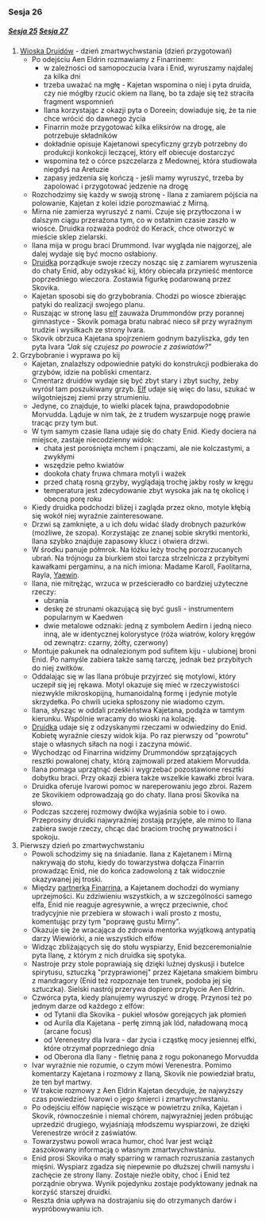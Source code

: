 ### Sesja 26
##### [Sesja 25](#sesja-25) [Sesja 27](#sesja-27)
1. [Wioska Druidów](Wioska) - dzień zmartwychwstania (dzień przygotowań)
    - Po odejściu Aen Eldrin rozmawiamy z Finarrinem:
        - w zależności od samopoczucia Ivara i Enid, wyruszamy najdalej za kilka dni
        - trzeba uważać na mgłę - Kajetan wspomina o niej i pyta druida, czy nie mógłby rzucić okiem na Ilanę, bo ta zdaje się też straciła fragment wspomnień
        - Ilana korzystając z okazji pyta o Doreein; dowiaduje się, że ta nie chce wrócić do dawnego życia
        - Finarrin może przygotować kilka eliksirów na drogę, ale potrzebuje składników
        - dokładnie opisuje Kajetanowi specyficzny grzyb potrzebny do produkcji konkokcji leczącej, który elf obiecuje dostarczyć
        - wspomina też o córce pszczelarza z Medownej, która studiowała niegdyś na Aretuzie
        - zapasy jedzenia się kończą - jeśli mamy wyruszyć, trzeba by zapolować i przygotować jedzenie na drogę
    - Rozchodzimy się każdy w swoją stronę - Ilana z zamiarem pójścia na polowanie, Kajetan z kolei idzie porozmawiać z Mirną.
    - Mirna nie zamierza wyruszyć z nami. Czuje się przytłoczona i w dalszym ciągu przerażona tym, co w ostatnim czasie zaszło w wiosce. Druidka rozważa podróż do Kerack, chce otworzyć w mieście sklep zielarski.
    - Ilana mija w progu braci Drummond. Ivar wygląda nie najgorzej, ale dalej wydaje się być mocno osłabiony.
    - [Druidka](Ilana) porządkuje swoje rzeczy nosząc się z zamiarem wyruszenia do chaty Enid, aby odzyskać kij, który obiecała przynieść mentorce poprzedniego wieczora. Zostawia figurkę podarowaną przez Skovika.
    - Kajetan sposobi się do grzybobrania. Chodzi po wiosce zbierając patyki do realizacji swojego planu. 
    - Ruszając w stronę lasu [elf](Kajetan) zauważa Drummondów przy porannej gimnastyce - Skovik pomaga bratu nabrać nieco sił przy wyraźnym trudzie i wysiłkach ze strony Ivara.
    - Skovik obrzuca Kajetana spojrzeniem godnym bazyliszka, gdy ten pyta Ivara _"Jak się czujesz po powrocie z zaświatów?"_
2. Grzybobranie i wyprawa po kij
    - Kajetan, znalazłszy odpowiednie patyki do konstrukcji podbieraka do grzybów, idzie na pobliski cmentarz.
    - Cmentarz druidów wydaje się być zbyt stary i zbyt suchy, żeby wyrósł tam poszukiwany grzyb. [Elf](Kajetan) udaje się więc do lasu, szukać w wilgotniejszej ziemi przy strumieniu.
    - Jedyne, co znajduje, to wielki placek łajna, prawdopodobnie Morvudda. Ląduje w nim tak, że z trudem wyszarpuje nogę prawie tracąc przy tym but.
    - W tym samym czasie Ilana udaje się do chaty Enid. Kiedy dociera na miejsce, zastaje niecodzienny widok: 
        - chata jest porośnięta mchem i pnączami, ale nie kolczastymi, a zwykłymi
        - wszędzie pełno kwiatów
        - dookoła chaty fruwa chmara motyli i ważek
        - przed chatą rosną grzyby, wyglądają trochę jakby rosły w kręgu
        - temperatura jest zdecydowanie zbyt wysoka jak na tę okolicę i obecną porę roku
    - Kiedy druidka podchodzi bliżej i zagląda przez okno, motyle kłębią się wokół niej wyraźnie zainteresowane.
    - Drzwi są zamknięte, a u ich dołu widać ślady drobnych pazurków (możliwe, że szopa). Korzystając ze znanej sobie skrytki mentorki, Ilana szybko znajduje zapasowy klucz i otwiera drzwi.
    - W środku panuje półmrok. Na łóżku leży trochę porozrzucanych ubrań. Na trójnogu za biurkiem stoi tarcza strzelnicza z przybitymi kawałkami pergaminu, a na nich imiona: Madame Karoll, Faolitarna, Rayla, [Yaewin](Yaevinn).
    - Ilana, nie mitrężąc, wrzuca w prześcieradło co bardziej użyteczne rzeczy:
        - ubrania
        - deskę ze strunami okazującą się być gusli - instrumentem popularnym w Kaedwen
        - dwie metalowe odznaki: jedną z symbolem Aedirn i jedną nieco inną, ale w identycznej kolorystyce (róża wiatrów, kolory kręgów od zewnątrz: czarny, żółty, czerwony)
    - Montuje pakunek na odnalezionym pod sufitem kiju - ulubionej broni Enid. Po namyśle zabiera także samą tarczę, jednak bez przybitych do niej zwitków.
    - Oddalając się w las Ilana próbuje przyjrzeć się motylowi, który uczepił się jej rękawa. Motyl okazuje się mieć w rzeczywistości niezwykle mikroskopijną, humanoidalną formę i jedynie motyle skrzydełka. Po chwili ucieka spłoszony nie wiadomo czym.
    - Ilana, słysząc w oddali przekleństwa Kajetana, podąża w tamtym kierunku. Wspólnie wracamy do wioski na kolację.
    - [Druidka](Ilana) udaje się z odzyskanymi rzeczami w odwiedziny do Enid. Kobietę wyraźnie cieszy widok kija. Po raz pierwszy od "powrotu" staje o własnych siłach na nogi i zaczyna mówić.
    - Wychodząc od Finarrina widzimy Drummondów sprzątających resztki powalonej chaty, którą zajmowali przed atakiem Morvudda. 
    - Ilana pomaga uprzątnąć deski i wygrzebać pozostawione resztki dobytku braci. Przy okazji zbiera także wszelkie kawałki zbroi Ivara.
    - Druidka oferuje Ivarowi pomoc w nareperowaniu jego zbroi. Razem ze Skovikiem odprowadzają go do chaty. Ilana prosi Skovika na słowo.
    - Podczas szczerej rozmowy dwójka wyjaśnia sobie to i owo. Przeprosiny druidki najwyraźniej zostają przyjęte, ale mimo to Ilana zabiera swoje rzeczy, chcąc dać braciom trochę prywatności i spokoju.
3. Pierwszy dzień po zmartwychwstaniu
    - Powoli schodzimy się na śniadanie. Ilana z Kajetanem i Mirną nakrywają do stołu, kiedy do towarzystwa dołącza Finarrin prowadząc Enid, nie do końca zadowoloną z tak widocznie okazywanej jej troski.
    - Między [partnerką Finarrina](Enid), a Kajetanem dochodzi do wymiany uprzejmości. Ku zdziwieniu wszystkich, a w szczególności samego elfa, Enid nie reaguje agresywnie, a wręcz przeciwnie, choć tradycyjnie nie przebiera w słowach i wali prosto z mostu, komentując przy tym "poprawę gustu Mirny".
    - Okazuje się że wracająca do zdrowia mentorka wyjątkową antypatią darzy Wiewiórki, a nie wszystkich elfów
    - Widząc zbliżających się do stołu wyspiarzy, Enid bezceremonialnie pyta Ilanę, z którym z nich druidka się spotyka.
    - Nastroje przy stole poprawiają się dzięki luźnej dyskusji i butelce spirytusu, sztuczką "przyprawionej" przez Kajetana smakiem bimbru z mandragory (Enid też rozpoznaje ten trunek, podoba jej się sztuczka). Sielski nastrój przerywa dopiero przybycie Aen Eldrin.
    - Czwórca pyta, kiedy planujemy wyruszyć w drogę. Przynosi też po jednym darze od każdego z elfów: 
        - od Tytanii dla Skovika - pukiel włosów gorejących jak płomień
        - od Aurila dla Kajetana - perłę zimną jak lód, naładowaną mocą (arcane focus)
        - od Verenestry dla Ivara - dar życia i cząstkę mocy jesiennej elfki, które otrzymał poprzedniego dnia
        - od Oberona dla Ilany - fletnię pana z rogu pokonanego Morvudda
    - Ivar wyraźnie nie rozumie, o czym mówi Verenestra. Pomimo komentarzy Kajetana i rozmowy z Ilaną, Skovik nie powiedział bratu, że ten był martwy.
    - W trakcie rozmowy z Aen Eldrin Kajetan decyduje, że najwyższy czas powiedzieć Ivarowi o jego śmierci i zmartwychwstaniu.
    - Po odejściu elfów napięcie wiszące w powietrzu znika, Kajetan i Skovik, równocześnie i niemal chórem, najwyraźniej jeden próbując uprzedzić drugiego, wyjaśniają młodszemu wyspiarzowi, że dzięki Verenestrze wrócił z zaświatów.
    - Towarzystwu powoli wraca humor, choć Ivar jest wciąż zaszokowany informacją o własnym zmartwychwstaniu.
    - Enid prosi Skovika o mały sparring w ramach rozruszania zastanych mięśni. Wyspiarz zgadza się niepewnie po dłuższej chwili namysłu i zachęcie ze strony Ilany. Zostaje nieźle obity, choć i Enid też porządnie obrywa. Wynik pojedynku zostaje podyktowany jednak na korzyść starszej druidki.
    - Reszta dnia upływa na dostrajaniu się do otrzymanych darów i wypróbowywaniu ich.